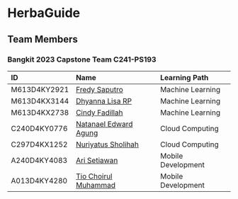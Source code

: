 # HerbaGuide

## Team Members
### Bangkit 2023 Capstone Team C241-PS193

| ID              | Name                           | Learning Path       |
|:----------------|:-------------------------------|:--------------------|
| M613D4KY2921     | [Fredy Saputro](https://github.com/xxdyoh) | Machine Learning    |
| M613D4KX3144     | [Dhyanna Lisa RP](https://github.com/delisarp)                     | Machine Learning    |
| M613D4KX2738     | [Cindy Fadillah](https://github.com/cndye)        | Machine Learning    |
| C240D4KY0776     | [Natanael Edward Agung](https://github.com/NatanaelEdward)        | Cloud Computing     |
| C297D4KX1252     | [Nuriyatus Sholihah](https://github.com/nuriyatussholihah) | Cloud Computing     |
| A240D4KY4083     | [Ari Setiawan](https://github.com/arisetiawan0)      | Mobile Development  |
| A013D4KY4280     | [Tio Choirul Muhammad](https://github.com/tiochoirul)                      | Mobile Development  |


